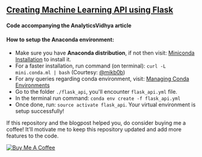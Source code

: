 ## [Creating Machine Learning API using Flask](https://www.analyticsvidhya.com/blog/2017/09/machine-learning-models-as-apis-using-flask/)
#### Code accompanying the AnalyticsVidhya article

#### How to setup the Anaconda environment:

- Make sure you have __Anaconda distribution__, if not then visit: [Miniconda Installation](https://conda.io/miniconda.html) to install it.
- For a faster installation, run command (on terminal): `curl -L mini.conda.ml | bash` (Courtesy: [@mikb0b](https://twitter.com/mikb0b))
- For any queries regarding conda environment, visit: [Managing Conda Environments](https://conda.io/docs/user-guide/tasks/manage-environments.html)
- Go to the folder `./flask_api`, you'll encounter `flask_api.yml` file.
- In the terminal run command: `conda env create -f flask_api.yml`
- Once done, run: `source activate flask_api`. Your virtual environment is setup successfully!

If this repository and the blogpost helped you, do consider buying me a coffee! It'll motivate me to keep this repository updated and add more features to the code.

<a href="https://www.buymeacoffee.com/eNxQCf746" target="_blank"><img src="https://www.buymeacoffee.com/assets/img/custom_images/black_img.png" alt="Buy Me A Coffee" style="height: auto !important;width: auto !important;" ></a>
